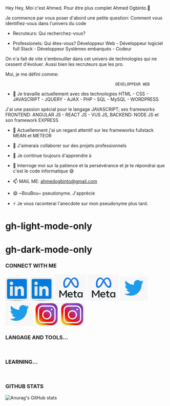 Hey Hey, Moi c'est Ahmed. Pour être plus complet  Ahmed Ogbinto.👋

Je commence par vous poser d'abord une petite question: Comment vous identifiez-vous dans l'univers du code

- Recruteurs:  Qui recherchez-vous?

- Professionels: Qui êtes-vous? Développeur Web - Développeur logiciel full Stack - Développeur Systèmes embarqués - Codeur

On n'a fait de vite s'embrouiller dans cet univers de technologies qui ne cessent d'évoluer. Aussi bien les recruteurs que les pro.

Moi, je me défini comme:                        

                                                    DÉVELOPPEUR WEB
                                              

- 🔭  Je travaille actuellement avec des technologies HTML - CSS - JAVASCRIPT - JQUERY - AJAX - PHP - SQL - MySQL - WORDPRESS

J'ai une passion spécial pour le langage JAVASCRIPT; ses frameworks FRONTEND: ANGULAR JS - REACT JS - VUS JS, BACKEND: NODE JS et son framework EXPRESS 
                                      
                                                                     
                                                                     
- 🌱 Actuellemnent j'ai un regard attentif sur les frameworks fullstack MEAN et METEOR

- 👯 J'aimerais collaborer sur des projets professionnels

- 🤔 Je continue toujours d'apprendre à

- 💬 Interroge moi sur la patience et la persévérance et je te répondrai que c'est le code informatique 😄

- 📫 MAIL ME: ahmedogbinto@gmail.com

- 😄 ~BouBou~ pseudonyme. J'apprécie

- ⚡ Je vous raconterai l'anecdote sur mon pseudonyme plus tard.

# gh-light-mode-only
# gh-dark-mode-only

### CONNECT WITH ME
[![img_contact](./img/linkedn.PNG)](https://www.linkedin.com/in/ahmed-ogbinto-880002103/#gh-light-mode-only)
[![img_contact](./img/linkedn.PNG)](https://www.linkedin.com/in/ahmed-ogbinto-880002103/#gh-dark-mode-only)
[![img_contact](./img/meta.PNG)](https://www.facebook.com/ahmed.ogbinto/#gh-light-mode-only)
[![img_contact](./img/meta.PNG)](https://www.facebook.com/ahmed.ogbinto/#gh-dark-mode-only)
[![img_contact](./img/twitter.PNG)](https://www.twitter.com/AOgbinto/#gh-light-mode-only)
[![img_contact](./img/twitter.PNG)](https://www.twitter.com/AOgbinto/#gh-dark-mode-only)
[![img_contact](./img/instagram.PNG)](https://www.instagram.com/ahmed_ogbinto/#gh-light-mode-only)
[![img_contact](./img/instagram.PNG)](https://www.instagram.com/ahmed_ogbinto/#gh-dark-mode-only)

### LANGAGE AND TOOLS...<br />
<img align="left" alt="" width="25px" src="https://cdn.jsdelivr.net/gh/devicons/devicon/icons/vscode/vscode-original.svg" style="padding-right: 11px;" />
<img align="left" alt="" width="25px" src="https://cdn.jsdelivr.net/gh/devicons/devicon/icons/git/git-original.svg" style="padding-right: 11px;"/>
<img align="left" alt="" width="25px" src="https://cdn.jsdelivr.net/gh/devicons/devicon/icons/html5/html5-original.svg" style="padding-right: 11px;" />
<img align="left" alt="" width="25px" src="https://cdn.jsdelivr.net/gh/devicons/devicon/icons/css3/css3-original.svg" style="padding-right: 11px;"/>
<img align="left" alt="" width="25px" src="https://cdn.jsdelivr.net/gh/devicons/devicon/icons/javascript/javascript-original.svg" style="padding-right: 11px;" />
<img align="left" alt="" width="25px" src="https://cdn.jsdelivr.net/gh/devicons/devicon/icons/jquery/jquery-original.svg" style="padding-right: 11px;"/>
<img align="left" alt="" width="25px" src="https://cdn.jsdelivr.net/gh/devicons/devicon/icons/bootstrap/bootstrap-original.svg" style="padding-right: 11px;"/>
<img align="left" alt="" width="25px" src="https://cdn.jsdelivr.net/gh/devicons/devicon/icons/php/php-original.svg" style="padding-right: 11px;"/>
<img align="left" alt="" width="25px" src="https://cdn.jsdelivr.net/gh/devicons/devicon/icons/mysql/mysql-original.svg" style="padding-right: 11px;"/>
<img align="left" alt="" width="25px" src="https://cdn.jsdelivr.net/gh/devicons/devicon/icons/wordpress/wordpress-original.svg" style="padding-right: 11px;" /> <br />

### LEARNING...<br />
<img align="left" alt="" width="25px" src="https://cdn.jsdelivr.net/gh/devicons/devicon/icons/angularjs/angularjs-original.svg" style="padding-right: 11px;"/>
<img align="left" alt="" width="25px" src="https://cdn.jsdelivr.net/gh/devicons/devicon/icons/react/react-original.svg" style="padding-right: 11px;"/>
<img align="left" alt="" width="25px" src="https://cdn.jsdelivr.net/gh/devicons/devicon/icons/vuejs/vuejs-original.svg" style="padding-right: 11px;"/>
<img align="left" alt="" width="25px" src="https://cdn.jsdelivr.net/gh/devicons/devicon/icons/nodejs/nodejs-original.svg" style="padding-right: 11px;" />
<img align="left" alt="" width="25px" src="https://cdn.jsdelivr.net/gh/devicons/devicon/icons/meteor/meteor-original.svg" style="padding-right: 11px;"/> <br />

### GITHUB STATS <br />
![Anurag's GitHub stats](https://github-readme-stats.vercel.app/api?username=Ahmedogbinto&count_private=true)
    



